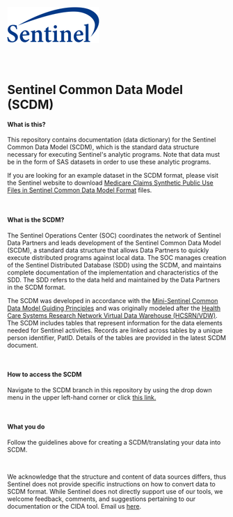 ![alt text](resources/logo.png)

<br> 
<br> 

# Sentinel Common Data Model (SCDM)  

#### What is this?  
This repository contains documentation (data dictionary) for the Sentinel Common Data Model (SCDM), which is the standard data structure necessary for executing Sentinel's analytic programs. Note that data must be in the form of SAS datasets in order to use these analytic programs.  

If you are looking for an example dataset in the SCDM format, please visit the Sentinel website to download [Medicare Claims Synthetic Public Use Files in Sentinel Common Data Model Format](https://www.sentinelinitiative.org/sentinel/surveillance-tools/software-toolkits/Medicare-SynPUFs-in-SCDM) files.

<br>

#### What is the SCDM?  
The Sentinel Operations Center (SOC) coordinates the network of Sentinel Data Partners and leads development of the Sentinel Common Data Model (SCDM), a standard data structure that allows Data Partners to quickly execute distributed programs against local data. The SOC manages creation of the Sentinel Distributed Database (SDD) using the SCDM, and maintains complete documentation of the implementation and characteristics of the SDD. The SDD refers to the data held and maintained by the Data Partners in the SCDM format.  

The SCDM was developed in accordance with the [Mini-Sentinel Common Data Model Guiding Principles](https://www.sentinelinitiative.org/sites/default/files/data/distributed-database/Mini-Sentinel_CommonDataModel_GuidingPrinciples_v1.0_0.pdf) and was originally modeled after the [Health Care Systems Research Network Virtual Data Warehouse (HCSRN/VDW)](http://www.hcsrn.org/en/Tools%20&%20Materials/VDW/). The SCDM includes tables that represent information for the data elements needed for Sentinel activities. Records are linked across tables by a unique person identifier, PatID. Details of the tables are provided in the latest SCDM document.  


<br> 

#### How to access the SCDM  
Navigate to the SCDM branch in this repository by using the drop down menu in the upper left-hand corner or click [this link.](https://dev.sentinelsystem.org/projects/QA/repos/sentinel_common_data_model/browse?at=refs%2Fheads%2Fscdm)  

<br>

#### What you do  
Follow the guidelines above for creating a SCDM/translating your data into SCDM.  


<br>

We acknowledge that the structure and content of data sources differs, thus Sentinel does not provide specific instructions on how to convert data to SCDM format. While Sentinel does not directly support use of our tools, we welcome feedback, comments, and suggestions pertaining to our documentation or the CIDA tool. Email us [here](mailto:info@sentinelsystem.org?subject=Git).
